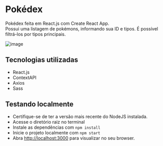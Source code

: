 # Pokédex

Pokédex feita em React.js com Create React App.\
Possui uma listagem de pokémons, informando sua ID e tipos. 
É possível filtrá-los por tipos principais.

![image](https://user-images.githubusercontent.com/75284432/216804581-cd2ad5a8-fd61-41df-9a2e-9cfbf9bc1c42.png)


## Tecnologias utilizadas
 - React.js
 - ContextAPI
 - Axios
 - Sass

## Testando localmente

 - Certifique-se de ter a versão mais recente do NodeJS instalada.
 - Acesse o diretório raiz no terminal
 - Instale as dependências com `npm install`
 - Inicie o projeto localmente com `npm start`
 - Abra [http://localhost:3000](http://localhost:3000) para visualizar no seu browser.

